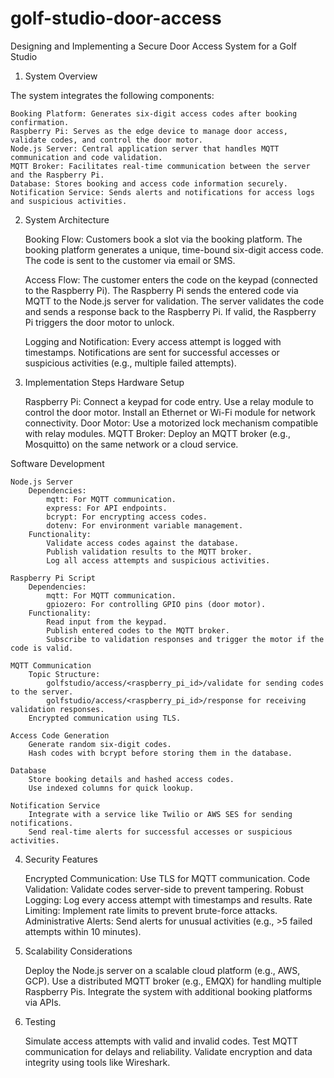 # golf-studio-door-access

Designing and Implementing a Secure Door Access System for a Golf Studio
1. System Overview

The system integrates the following components:

    Booking Platform: Generates six-digit access codes after booking confirmation.
    Raspberry Pi: Serves as the edge device to manage door access, validate codes, and control the door motor.
    Node.js Server: Central application server that handles MQTT communication and code validation.
    MQTT Broker: Facilitates real-time communication between the server and the Raspberry Pi.
    Database: Stores booking and access code information securely.
    Notification Service: Sends alerts and notifications for access logs and suspicious activities.

2. System Architecture

    Booking Flow:
        Customers book a slot via the booking platform.
        The booking platform generates a unique, time-bound six-digit access code.
        The code is sent to the customer via email or SMS.

    Access Flow:
        The customer enters the code on the keypad (connected to the Raspberry Pi).
        The Raspberry Pi sends the entered code via MQTT to the Node.js server for validation.
        The server validates the code and sends a response back to the Raspberry Pi.
        If valid, the Raspberry Pi triggers the door motor to unlock.

    Logging and Notification:
        Every access attempt is logged with timestamps.
        Notifications are sent for successful accesses or suspicious activities (e.g., multiple failed attempts).

3. Implementation Steps
Hardware Setup

    Raspberry Pi:
        Connect a keypad for code entry.
        Use a relay module to control the door motor.
        Install an Ethernet or Wi-Fi module for network connectivity.
    Door Motor:
        Use a motorized lock mechanism compatible with relay modules.
    MQTT Broker:
        Deploy an MQTT broker (e.g., Mosquitto) on the same network or a cloud service.

Software Development

    Node.js Server
        Dependencies:
            mqtt: For MQTT communication.
            express: For API endpoints.
            bcrypt: For encrypting access codes.
            dotenv: For environment variable management.
        Functionality:
            Validate access codes against the database.
            Publish validation results to the MQTT broker.
            Log all access attempts and suspicious activities.

    Raspberry Pi Script
        Dependencies:
            mqtt: For MQTT communication.
            gpiozero: For controlling GPIO pins (door motor).
        Functionality:
            Read input from the keypad.
            Publish entered codes to the MQTT broker.
            Subscribe to validation responses and trigger the motor if the code is valid.

    MQTT Communication
        Topic Structure:
            golfstudio/access/<raspberry_pi_id>/validate for sending codes to the server.
            golfstudio/access/<raspberry_pi_id>/response for receiving validation responses.
        Encrypted communication using TLS.

    Access Code Generation
        Generate random six-digit codes.
        Hash codes with bcrypt before storing them in the database.

    Database
        Store booking details and hashed access codes.
        Use indexed columns for quick lookup.

    Notification Service
        Integrate with a service like Twilio or AWS SES for sending notifications.
        Send real-time alerts for successful accesses or suspicious activities.

4. Security Features

    Encrypted Communication:
        Use TLS for MQTT communication.
    Code Validation:
        Validate codes server-side to prevent tampering.
    Robust Logging:
        Log every access attempt with timestamps and results.
    Rate Limiting:
        Implement rate limits to prevent brute-force attacks.
    Administrative Alerts:
        Send alerts for unusual activities (e.g., >5 failed attempts within 10 minutes).

5. Scalability Considerations

    Deploy the Node.js server on a scalable cloud platform (e.g., AWS, GCP).
    Use a distributed MQTT broker (e.g., EMQX) for handling multiple Raspberry Pis.
    Integrate the system with additional booking platforms via APIs.

6. Testing

    Simulate access attempts with valid and invalid codes.
    Test MQTT communication for delays and reliability.
    Validate encryption and data integrity using tools like Wireshark.
